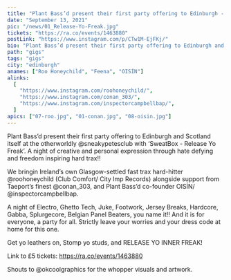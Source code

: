 ```yaml
---
title: "Plant Bass’d present their first party offering to Edinburgh - Release Yo Freak"
date: "September 13, 2021"
pic: "/news/01_Release-Yo-Freak.jpg"
tickets: "https://ra.co/events/1463880"
postLink: "https://www.instagram.com/p/CTw1M-EjFKj/"
bio: "Plant Bass’d present their first party offering to Edinburgh and Scotland itself at the otherworldly Sneaky Petes..."
path: "gigs"
tags: "gigs"
city: "edinburgh"
anames: ["Roo Honeychild", "Feena", "OISÍN"]
alinks:
  [
    "https://www.instagram.com/roohoneychild/",
    "https://www.instagram.com/conan_303/",
    "https://www.instagram.com/inspectorcampbellbap/",
  ]
apics: ["07-roo.jpg", "01-conan.jpg", "08-oisin.jpg"]
---
```


Plant Bass’d present their first party offering to Edinburgh and Scotland itself at the otherworldly @sneakypetesclub with ‘SweatBox - Release Yo Freak’.
A night of creative and personal expression through hate defying and freedom inspiring hard trax!!

We bringin Ireland’s own Glasgow-settled fast trax hard-hitter @roohoneychild (Club Comfort/ City Imp Records) alongside support from Taeport’s finest @conan_303, and Plant Bass’d co-founder OISÍN/ @inspectorcampbellbap.

A night of Electro, Ghetto Tech, Juke, Footwork, Jersey Breaks, Hardcore, Gabba, Splurgecore, Belgian Panel Beaters, you name it!!
And it is for everyone, a party for all. Strictly leave your worries and your dress code at home for this one.

Get yo leathers on, Stomp yo studs, and RELEASE YO INNER FREAK!

Link to £5 tickets: https://ra.co/events/1463880

Shouts to @okcoolgraphics for the whopper visuals and artwork.
